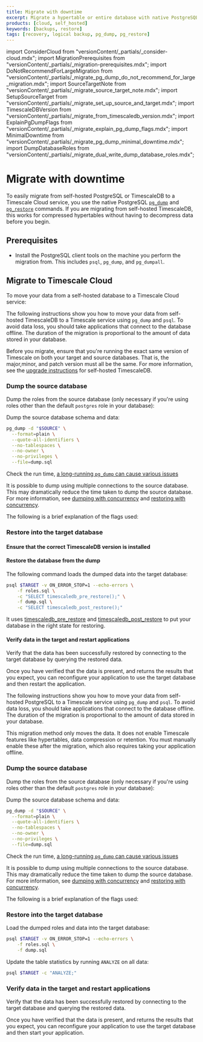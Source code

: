 ```yaml
---
title: Migrate with downtime
excerpt: Migrate a hypertable or entire database with native PostgreSQL commands
products: [cloud, self_hosted]
keywords: [backups, restore]
tags: [recovery, logical backup, pg_dump, pg_restore]
---
```


import ConsiderCloud from "versionContent/_partials/_consider-cloud.mdx";
import MigrationPrerequisites from "versionContent/_partials/_migration-prerequisites.mdx";
import DoNotRecommendForLargeMigration from "versionContent/_partials/_migrate_pg_dump_do_not_recommend_for_large_migration.mdx";
import SourceTargetNote from "versionContent/_partials/_migrate_source_target_note.mdx";
import SetupSourceTarget from "versionContent/_partials/_migrate_set_up_source_and_target.mdx";
import TimescaleDBVersion from "versionContent/_partials/_migrate_from_timescaledb_version.mdx";
import ExplainPgDumpFlags from "versionContent/_partials/_migrate_explain_pg_dump_flags.mdx";
import MinimalDowntime from "versionContent/_partials/_migrate_pg_dump_minimal_downtime.mdx";
import DumpDatabaseRoles from "versionContent/_partials/_migrate_dual_write_dump_database_roles.mdx";

# Migrate with downtime

To easily migrate from self-hosted PostgreSQL or TimescaleDB to a Timescale Cloud service, you 
use the native PostgreSQL [`pg_dump`][pg_dump] and [`pg_restore`][pg_restore] commands. If you 
are migrating from self-hosted TimescaleDB, this works for compressed hypertables without having 
to decompress data before you begin.

<MinimalDowntime />

## Prerequisites

<MigrationPrerequisites />

- Install the PostgreSQL client tools on the machine you perform the migration from. This includes 
  `psql`, `pg_dump`, and `pg_dumpall`.


## Migrate to Timescale Cloud

To move your data from a self-hosted database to a Timescale Cloud service:

<Tabs label="Migrate with downtime">

<Tab title="From TimescaleDB">

The following instructions show you how to move your data from self-hosted TimescaleDB to a Timescale service using `pg_dump` and `psql`. To avoid data loss, you should take applications that connect to the database offline. The duration of the migration is proportional to the amount of data stored in your database.

<DoNotRecommendForLargeMigration />

<SourceTargetNote />

Before you migrate, ensure that you're running the exact same version of Timescale on both your target and source 
databases. That is, the major,minor, and patch version must all be the same. For more information, see the [upgrade 
instructions] for self-hosted TimescaleDB.

### Dump the source database

<SetupSourceTarget />

Dump the roles from the source database (only necessary if you're using roles
other than the default `postgres` role in your database):


<DumpDatabaseRoles />

Dump the source database schema and data:

```bash
pg_dump -d "$SOURCE" \
  --format=plain \
  --quote-all-identifiers \
  --no-tablespaces \
  --no-owner \
  --no-privileges \
  --file=dump.sql
```

Check the run time, [a long-running `pg_dump` can cause various issues](/migrate/:currentVersion:/troubleshooting/#dumping-and-locks)

<Highlight type="note">

It is possible to dump using multiple connections to the source database. This may dramatically reduce the time 
taken to dump the source database. For more information, see 
[dumping with concurrency][dumping-with-concurrency] and [restoring with concurrency][restoring-with-concurrency].

</Highlight>

The following is a brief explanation of the flags used:

<ExplainPgDumpFlags />

### Restore into the target database

#### Ensure that the correct TimescaleDB version is installed

<TimescaleDBVersion />

#### Restore the database from the dump

The following command loads the dumped data into the target database:

```bash
psql $TARGET -v ON_ERROR_STOP=1 --echo-errors \
    -f roles.sql \
    -c "SELECT timescaledb_pre_restore();" \
    -f dump.sql \
    -c "SELECT timescaledb_post_restore();"
```

It uses [timescaledb_pre_restore] and [timescaledb_post_restore] to put your database in the right state for restoring.

[timescaledb_pre_restore]: /api/:currentVersion:/administration/#timescaledb_post_restore
[timescaledb_post_restore]: /api/:currentVersion:/administration/#timescaledb_post_restore

#### Verify data in the target and restart applications

Verify that the data has been successfully restored by connecting to the target database by querying the restored data.

Once you have verified that the data is present, and returns the results that you expect, you can reconfigure your application to use the target database and then restart the application.

[//]: # (TODO: add something about which pg_dump mode to use &#40;plain / binary / custom&#41;)
[//]: # (TODO: add something about expected migration duration)

</Tab>
<Tab title="From PostgreSQL">

The following instructions show you how to move your data from self-hosted PostgreSQL to a Timescale service using `pg_dump` and `psql`. To avoid data loss, you should take applications that connect to the database  offline. The duration of the migration is proportional to the amount of data stored in your database.

This migration method only moves the data. It does not enable Timescale features like hypertables, data compression or retention. You must 
manually enable these after the migration, which also requires taking your application offline.

<DoNotRecommendForLargeMigration />

<SourceTargetNote />

### Dump the source database

<SetupSourceTarget />

Dump the roles from the source database (only necessary if you're using roles other than the default `postgres` role in your database):

<DumpDatabaseRoles />

Dump the source database schema and data:

```bash
pg_dump -d "$SOURCE" \
  --format=plain \
  --quote-all-identifiers \
  --no-tablespaces \
  --no-owner \
  --no-privileges \
  --file=dump.sql
```

Check the run time, [a long-running `pg_dump` can cause various issues](/migrate/:currentVersion:/troubleshooting/#dumping-and-locks)

<Highlight type="note">

It is possible to dump using multiple connections to the source database. This may dramatically reduce the time
taken to dump the source database. For more information, see
[dumping with concurrency][dumping-with-concurrency] and [restoring with concurrency][restoring-with-concurrency].

</Highlight>

The following is a brief explanation of the flags used:

<ExplainPgDumpFlags />

### Restore into the target database

Load the dumped roles and data into the target database:

```bash
psql $TARGET -v ON_ERROR_STOP=1 --echo-errors \
    -f roles.sql \
    -f dump.sql
```

Update the table statistics by running `ANALYZE` on all data:

```bash
psql $TARGET -c "ANALYZE;"
```

### Verify data in the target and restart applications

Verify that the data has been successfully restored by connecting to the target database and querying the restored data.

Once you have verified that the data is present, and returns the results that you expect, you can reconfigure your application to use the target database and then start your application. 

</Tab>

<Tab title="From AWS RDS">

</Tab>

<Tab title="From Multi-node">

</Tab>

</Tabs>



[list of compatible extensions]: /use-timescale/:currentVersion:/extensions/
[upgrade instructions]: /self-hosted/:currentVersion:/upgrades/about-upgrades/
[pg_dump]: https://www.postgresql.org/docs/current/app-pgdump.html
[pg_restore]: https://www.postgresql.org/docs/current/app-pgrestore.html
[migrate-from-timescaledb]: /migrate/:currentVersion:/pg-dump-and-restore/#migrate-from-timescaledb-using-pg_dumprestore
[migrate-from-postgresql]: /migrate/:currentVersion:/pg-dump-and-restore/#migrate-from-postgresql-using-pg_dumprestore
[dumping-with-concurrency]: /migrate/:currentVersion:/troubleshooting/#dumping-with-concurrency
[restoring-with-concurrency]: /migrate/:currentVersion:/troubleshooting/#restoring-with-concurrency 

